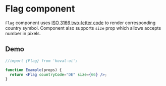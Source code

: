 # Flag component

`Flag` component uses [ISO 3166 two-letter code](https://www.iso.org/iso-3166-country-codes.html) to render corresponding country symbol. Component also supports `size` prop which allows accepts number in pixels.

## Demo

```jsx live
//import {Flag} from 'koval-ui';

function Example(props) {
  return <Flag countryCode="DE" size={66} />;
}
```

